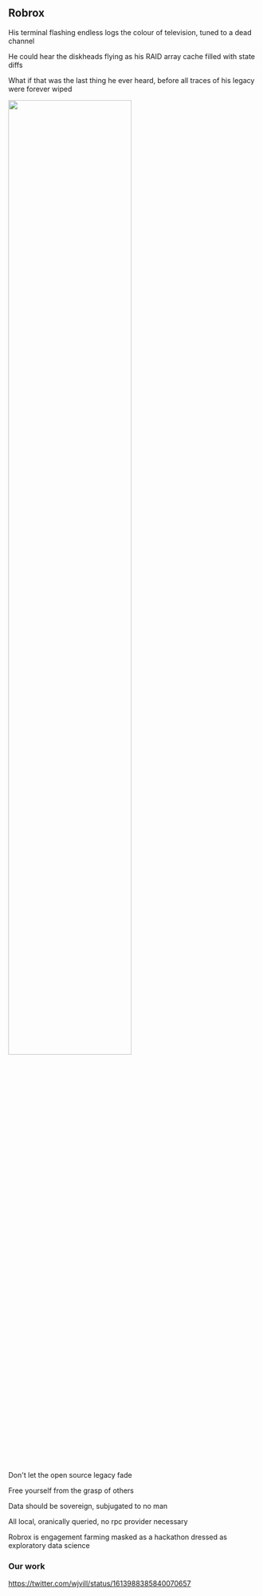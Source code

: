 ## Robrox

His terminal flashing endless logs the colour of television, tuned to a dead channel

He could hear the diskheads flying as his RAID array cache filled with state diffs

What if that was the last thing he ever heard, before all traces of his legacy were forever wiped 

<!-- ![image](https://user-images.githubusercontent.com/16990562/212442434-7998a625-1b7c-406d-90d6-896c2d5aaac5.png) -->
<img src="https://user-images.githubusercontent.com/16990562/212442434-7998a625-1b7c-406d-90d6-896c2d5aaac5.png" data-canonical-src="https://user-images.githubusercontent.com/16990562/212442434-7998a625-1b7c-406d-90d6-896c2d5aaac5.png" width="70%" height="70%" />

Don't let the open source legacy fade

Free yourself from the grasp of others

Data should be sovereign, subjugated to no man

All local, oranically queried, no rpc provider necessary

Robrox is engagement farming masked as a hackathon dressed as exploratory data science

### Our work

https://twitter.com/wjvill/status/1613988385840070657
